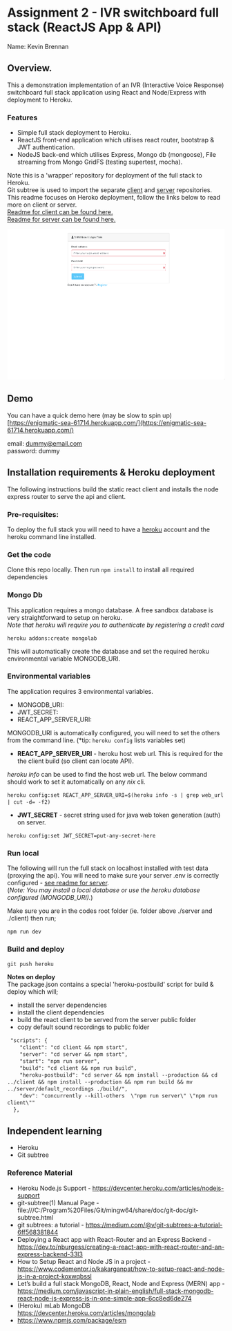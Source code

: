 # Assignment 2 - IVR switchboard full stack (ReactJS App & API)
Name: Kevin Brennan

## Overview.
This a demonstration implementation of an IVR (Interactive Voice Response) switchboard full stack application using React and Node/Express with deployment to Heroku.  

### Features 
-  Simple full stack deployment to Heroku.
-  ReactJS front-end application which utilises react router, bootstrap & JWT authentication. 
-  NodeJS back-end which utilises Express, Mongo db (mongoose), File streaming from Mongo GridFS (testing supertest, mocha).

Note this is a 'wrapper' repository for deployment of the full stack to Heroku.  
Git subtree is used to import the separate [client](https://github.com/footfish/ivrswitchboard-client) and [server](https://github.com/footfish/ivrswitchboard-server) repositories.  
This readme focuses on Heroko deployment, follow the links below to read more on client or server.  
[Readme for client can be found here.](./client)  
[Readme for server can be found here.](/server)  

![Screenshot](docimg/ivr-switchboard.gif "Animation showing feature overview")

## Demo 
You can have a quick demo here (may be slow to spin up) [https://enigmatic-sea-61714.herokuapp.com/](https://enigmatic-sea-61714.herokuapp.com/)

email: dummy@email.com  
password: dummy  


## Installation requirements & Heroku deployment
The following instructions build the static react client and installs the node express router to serve the api and client. 

### Pre-requisites:
To deploy the full stack you will need to have a [heroku](https://www.heroku.com/) account and the heroku command line installed. 

### Get the code
Clone this repo locally. Then run `npm install` to install all required dependencies

### Mongo Db 
This application requires a mongo database. A free sandbox database is very straightforward to setup on heroku.  
*Note that heroku will require you to authenticate by registering a credit card*

```
heroku addons:create mongolab 
```
This will automatically create the database and set the required heroku environmental variable MONGODB_URI. 

### Environmental variables 
The application requires 3 environmental variables. 
  - MONGODB_URI: 
  - JWT_SECRET: 
  - REACT_APP_SERVER_URI:  
  
 MONGODB_URI is automatically configured, you will need to set the others from the command line. (*tip: `heroku config` lists variables set)
 
- **REACT_APP_SERVER_URI** - heroku host web url.  This is required for the the client build (so client can locate API). 

*heroku info* can be used to find the host web url. The below command should work to set it automatically on any *nix* cli. 

```
heroku config:set REACT_APP_SERVER_URI=$(heroku info -s | grep web_url | cut -d= -f2)
```

- **JWT_SECRET** - secret string used for java web token generation (auth) on server. 

```
heroku config:set JWT_SECRET=put-any-secret-here 
```

### Run local 
The following will run the full stack on localhost installed with test data (proxying the api).
You will need to make sure your server .env is correctly configured - [see readme for server](/server).  
(*Note: You may install a local database or use the heroku database configured (MONGODB_URI).*) 

Make sure you are in the codes root folder (ie. folder above ./server and ./client) then run;
```
npm run dev 
```

### Build and deploy 
```
git push heroku 
```
**Notes on deploy**   
The package.json contains a special 'heroku-postbuild' script for build & deploy which will;
-  install the server dependencies
-  install the client dependencies
-  build the react client to be served from the server public folder
-  copy default sound recordings to public folder 

```
 "scripts": {
    "client": "cd client && npm start",
    "server": "cd server && npm start",
    "start": "npm run server",
    "build": "cd client && npm run build",
    "heroku-postbuild": "cd server && npm install --production && cd ../client && npm install --production && npm run build && mv ../server/default_recordings ./build/", 
    "dev": "concurrently --kill-others  \"npm run server\" \"npm run client\""
  },
```

## Independent learning
-  Heroku 
-  Git subtree 

### Reference Material
-  Heroku Node.js Support - https://devcenter.heroku.com/articles/nodejs-support
-  git-subtree(1) Manual Page - file:///C:/Program%20Files/Git/mingw64/share/doc/git-doc/git-subtree.html
-  git subtrees: a tutorial - https://medium.com/@v/git-subtrees-a-tutorial-6ff568381844
-  Deploying a React app with React-Router and an Express Backend - https://dev.to/nburgess/creating-a-react-app-with-react-router-and-an-express-backend-33l3
-  How to Setup React and Node JS in a project - https://www.codementor.io/kakarganpat/how-to-setup-react-and-node-js-in-a-project-koxwqbssl
-  Let’s build a full stack MongoDB, React, Node and Express (MERN) app - https://medium.com/javascript-in-plain-english/full-stack-mongodb-react-node-js-express-js-in-one-simple-app-6cc8ed6de274
-  (Heroku) mLab MongoDB https://devcenter.heroku.com/articles/mongolab
-  https://www.npmjs.com/package/esm

